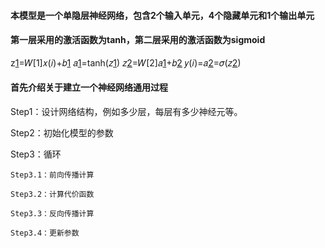 #### 本模型是一个单隐层神经网络，包含2个输入单元，4个隐藏单元和1个输出单元

#### 第一层采用的激活函数为tanh，第二层采用的激活函数为sigmoid

z[1](𝑖)=𝑊[1]𝑥(𝑖)+𝑏[1](𝑖)
𝑎[1](𝑖)=tanh(𝑧[1](𝑖))
𝑧[2](𝑖)=𝑊[2]𝑎[1](𝑖)+𝑏[2](𝑖)
𝑦(𝑖)=𝑎[2](𝑖)=𝜎(𝑧[2](𝑖))

#### 首先介绍关于建立一个神经网络通用过程

Step1：设计网络结构，例如多少层，每层有多少神经元等。

Step2：初始化模型的参数

Step3：循环

    Step3.1：前向传播计算
    
    Step3.2：计算代价函数
    
    Step3.3：反向传播计算
    
    Step3.4：更新参数